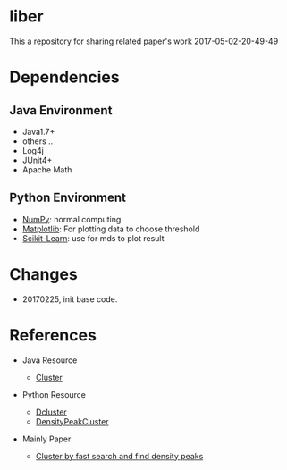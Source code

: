 # liber
This a repository for sharing related paper's work
2017-05-02-20-49-49



# Dependencies

## Java Environment

- Java1.7+
- others ..
- Log4j
- JUnit4+
- Apache Math


## Python Environment

  -    [NumPy](http://www.numpy.org/): normal computing
  -    [Matplotlib](http://matplotlib.sourceforge.net/): For plotting data to choose threshold
  -    [Scikit-Learn](https://github.com/scikit-learn/scikit-learn): use for mds to plot result


# Changes

- 20170225, init base code.



# References
  - Java Resource
    - [Cluster](https://github.com/agodomen/cluster.git)

  - Python Resource
    - [Dcluster](https://github.com/GuipengLi/Dcluster.git)
    - [DensityPeakCluster](https://github.com/jasonwbw/DensityPeakCluster.git)

  - Mainly Paper
    - [Cluster by fast search and find density peaks](http://www.sciencemag.org/content/344/6191/1492.full)
